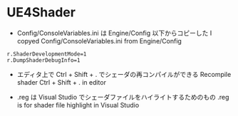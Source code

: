 ﻿# UE4Shader

* Config/ConsoleVariables.ini は Engine/Config 以下からコピーした I copyed Config/ConsoleVariables.ini from Engine/Config 
~~~
r.ShaderDevelopmentMode=1
r.DumpShaderDebugInfo=1
~~~
* エディタ上で Ctrl + Shift + . でシェーダの再コンパイルができる Recompile shader Ctrl + Shift + . in editor

* .reg は Visual Studio でシェーダファイルをハイライトするためのもの .reg is for shader file highlight in Visual Studio